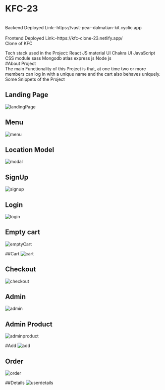 # KFC-23
</br>
Backend Deployed Link:-https://vast-pear-dalmatian-kit.cyclic.app
</br>
</br>
Frontend Deployed Link:-https://kfc-clone-23.netlify.app/
</br>
Clone of KFC

Tech stack used in the Project: React JS material UI Chakra UI JavaScript CSS module sass Mongodb atlas express js Node js
</br>
#About Project
</br>
The main Functionality of this Project is that, at one time two or more members can log in with a unique name and the cart also behaves uniquely.
</br>
Some Snippets of the Project
</br>
## Landing Page
![landingPage](https://github.com/mdjawedh022/KFC-23/assets/107981893/09870fe5-a588-4f06-93fa-765549586e97)

## Menu
![menu](https://github.com/mdjawedh022/KFC-23/assets/107981893/6e585181-d080-4f56-bb91-d036a2202c35)

## Location Model
![modal](https://github.com/mdjawedh022/KFC-23/assets/107981893/10a504f3-886d-4600-a4a9-81fe49905a78)

## SignUp
![signup](https://github.com/mdjawedh022/KFC-23/assets/107981893/fd114ea8-4405-4dd8-a5fd-7517326db658)

## Login
![login](https://github.com/mdjawedh022/KFC-23/assets/107981893/c155c8fe-4988-44ba-a687-dcc1f8241296)

## Empty cart
![emptyCart](https://github.com/mdjawedh022/KFC-23/assets/107981893/71180bb1-5c4f-4d81-96ee-ee2cc870e59b)

##Cart
![cart](https://github.com/mdjawedh022/KFC-23/assets/107981893/20f30c11-56fc-4b4d-8a28-877be8c367b5)

## Checkout
![checkout](https://github.com/mdjawedh022/KFC-23/assets/107981893/e91caa32-f3a0-4933-af43-9b54e09fdf80)

## Admin
![admin](https://github.com/mdjawedh022/KFC-23/assets/107981893/9abab7bd-17e1-4fa8-84f9-7626d4c81b6c)

## Admin Product
![adminproduct](https://github.com/mdjawedh022/KFC-23/assets/107981893/43b82cd9-b91e-40ad-9cc9-e53c07a4ec82)

#Add
![add](https://github.com/mdjawedh022/KFC-23/assets/107981893/cb00d150-ef1f-488d-a0b2-e2258d277143)

## Order
![order](https://github.com/mdjawedh022/KFC-23/assets/107981893/d2cce3be-f03e-430e-893f-b6e39c4ad848)

##Details
![userdetails](https://github.com/mdjawedh022/KFC-23/assets/107981893/df4ea3d6-0f47-4439-9f47-fb14c407a370)

